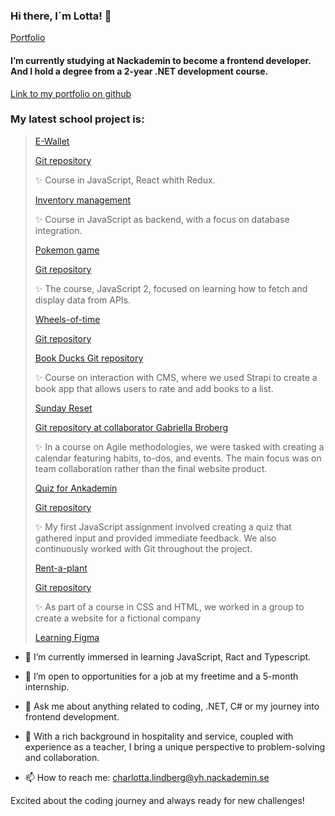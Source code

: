 ### Hi there, I´m Lotta! 👋
[Portfolio](https://charlottalindberg.netlify.app/)
<!--
**Xayida83/Xayida83** is a ✨ _special_ ✨ repository because its `README.md` (this file) appears on your GitHub profile.

Here are some ideas to get you started:-->

#### I’m currently studying at Nackademin to become a frontend developer. And I hold a degree from a 2-year .NET development course.
[Link to my portfolio on github](https://github.com/Xayida83/portfolio-lotta)

### My latest school project is:
>[E-Wallet](https://e-wallet-lotta.netlify.app/addCard)
>
>[Git repository](https://github.com/Xayida83/e-wallet-lotta)
>
>  ✨ Course in JavaScript, React whith Redux.
>
> [Inventory management](https://github.com/Xayida83/inventory-management-app)
>
>  ✨ Course in JavaScript as backend, with a focus on database integration.
>
> [Pokemon game](https://pokegamebylotta.netlify.app/)
> 
> [Git repository](https://github.com/Xayida83/LottasPokemon)
>
>  ✨ The course, JavaScript 2, focused on learning how to fetch and display data from APIs.
> 
> [Wheels-of-time](https://wheelsoftimecreatures.netlify.app/)
> 
> [Git repository](https://github.com/Xayida83/Wheels-of-time)
>
> [Book Ducks Git repository](https://github.com/Xayida83/CMS_Projekt_lotta_lindberg)
> 
>  ✨ Course on interaction with CMS, where we used Strapi to create a book app that allows users to rate and add books to a list.
>
> [Sunday Reset](https://sundayreset.netlify.app/)
> 
> [Git repository at collaborator Gabriella Broberg](https://github.com/gabriella-broberg/SundayReset-ProductivityApp)
> 
>  ✨ In a course on Agile methodologies, we were tasked with creating a calendar featuring habits, to-dos, and events. The main focus was on team collaboration rather than the final website product.
> 
> [Quiz for Ankademin](https://quizforankademin.netlify.app/)
> 
> [Git repository](https://github.com/Xayida83/Quiz-for-Ankademin)
> 
>  ✨ My first JavaScript assignment involved creating a quiz that gathered input and provided immediate feedback. We also continuously worked with Git throughout the project.
> 
> [Rent-a-plant](https://rentaplant.netlify.app/)
> 
> [Git repository](https://github.com/Xayida83/Rent-a-plant)
> 
>  ✨ As part of a course in CSS and HTML, we worked in a group to create a website for a fictional company
>
> [Learning Figma](https://www.figma.com/file/ZfFxDSgQZcl6wL0yzWW5f2/Portfolio?type=design&node-id=0%3A1&mode=design&t=xF52UrD7k12yfcnU-1)

- 🌱 I’m currently immersed in learning JavaScript, Ract and Typescript.
 
- 👯 I’m open to opportunities for a job at my freetime and a 5-month internship.

- 💬 Ask me about anything related to coding, .NET, C# or my journey into frontend development.

- 🌟 With a rich background in hospitality and service, coupled with experience as a teacher, I bring a unique perspective to problem-solving and collaboration.
  
- 📫 How to reach me: charlotta.lindberg@yh.nackademin.se
  
Excited about the coding journey and always ready for new challenges! 
